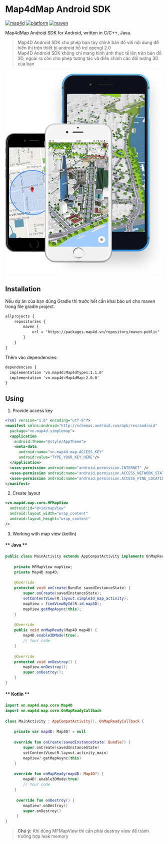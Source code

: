 # Map4dMap Android SDK
[![map4d](https://img.shields.io/badge/map4d-map-orange)](https://map4d.vn/)
[![platform](https://img.shields.io/badge/platform-android-brightgreen.svg)](https://www.android.com/)
[![maven](https://img.shields.io/maven-metadata/v?metadataUrl=https%3A%2F%2Fpackages.map4d.vn%2Frepository%2Fmaven-public%2Fvn%2Fmap4d%2FMap4dMap%2Fmaven-metadata.xml)](https://map4d.vn/)

Map4dMap Android SDK for Android, written in C/C++, Java.  

> Map4D Android SDK cho phép bạn tùy chỉnh bản đồ với nội dung để hiển thị trên thiết bị android hỗ trợ opengl 2.0   
Map4D Android SDK không chỉ mang hình ảnh thực tế lên trên bản đồ 3D, ngoài ra còn cho phép tương tác và điều chỉnh các đối tượng 3D của bạn  

[![Map4D Android SDK](../resources/overView.png)](https://map4d.vn) 

## Installation

Nếu dự án của bạn dùng Gradle thì trước hết cần khai báo url cho maven trong file gradle project.

```xml
allprojects {
    repositories {
        maven {
            url = "https://packages.map4d.vn/repository/maven-public"
        }
    }
}
```

Thêm vào dependencies:

```xml
dependencies {
  implementation 'vn.map4d:Map4dTypes:1.1.0'
  implementation 'vn.map4d:Map4dMap:2.0.0'
}
```

## Using

1. Provide access key

```xml
<?xml version="1.0" encoding="utf-8"?>
<manifest xmlns:android="http://schemas.android.com/apk/res/android"
  package="vn.map4d.simplemap">
  <application
    android:theme="@style/AppTheme">
    <meta-data
      android:name="vn.map4d.map.ACCESS_KEY"
      android:value="TYPE_YOUR_KEY_HERE"/>
  </application>
  <uses-permission android:name="android.permission.INTERNET" />
  <uses-permission android:name="android.permission.ACCESS_NETWORK_STATE" />
  <uses-permission android:name="android.permission.ACCESS_FINE_LOCATION" />
</manifest>

```

2. Create layout

```xml
<vn.map4d.map.core.MFMapView
  android:id="@+id/mapView"
  android:layout_width="wrap_content"
  android:layout_height="wrap_content"
/>
```
3. Working with map view (kotlin)

<!-- tabs:start -->
#### ** Java **

```java
public class MainActivity extends AppCompatActivity implements OnMapReadyCallback{ 
    
    private MFMapView mapView;
	private Map4D map4D;
  
    @Override
    protected void onCreate(Bundle savedInstanceState) { 
        super.onCreate(savedInstanceState);
        setContentView(R.layout.simple3d_map_activity);
        mapView = findViewById(R.id.map3D);
        mapView.getMapAsync(this); 
    }
  
    @Override
    public void onMapReady(Map4D map4D) { 
        map4D.enable3DMode(true);
		// Your code
    }
      
    @Override
    protected void onDestroy() { 
        mapView.onDestroy(); 
        super.onDestroy();
    }
}
```

#### ** Kotlin **

```kotlin
import vn.map4d.map.core.Map4D
import vn.map4d.map.core.OnMapReadyCallback

class MainActivity : AppCompatActivity(), OnMapReadyCallback {

	private var map4D: Map4D? = null

    override fun onCreate(savedInstanceState: Bundle?) {
        super.onCreate(savedInstanceState)
        setContentView(R.layout.activity_main)
        mapView?.getMapAsync(this)
    }

    override fun onMapReady(map4D: Map4D?) {
        map4D?.enable3DMode(true)
        // Your code
    }
    
     override fun onDestroy() {
        mapView?.onDestroy()
        super.onDestroy()
     }
}
```
<!-- tabs:end -->

> **Chú ý:** Khi dùng MFMapView thì cần phải destroy view để tránh trường hợp leak memory
